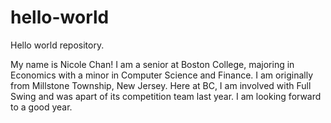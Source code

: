 # hello-world
Hello world repository. 

My name is Nicole Chan!
I am a senior at Boston College, majoring in Economics with a minor in Computer Science and Finance.
I am originally from Millstone Township, New Jersey.
Here at BC, I am involved with Full Swing and was apart of its competition team last year. 
I am looking forward to a good year. 

